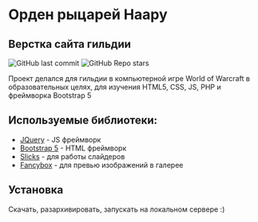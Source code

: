 # Орден рыцарей Наару
## Верстка cайта гильдии
![GitHub last commit](https://img.shields.io/github/last-commit/Prae-photo/knaaru.github.io) ![GitHub Repo stars](https://img.shields.io/github/stars/Prae-photo/knaaru.github.io?style=social)

Проект делался для гильдии в компьютерной игре World of Warcraft в образовательных целях, для изучения HTML5, CSS, JS, PHP и фреймворка Bootstrap 5

## Используемые библиотеки:
- [JQuery](https://jquery.com/) - JS фреймворк
- [Bootstrap 5](https://getbootstrap.com/) - HTML фреймворк
- [Slicks](https://github.com/kenwheeler/slick) - для работы слайдеров 
- [Fancybox](https://github.com/fancyapps/fancybox) - для превью изображений в галерее

## Установка

Скачать, разархивировать, запускать на локальном сервере :)
